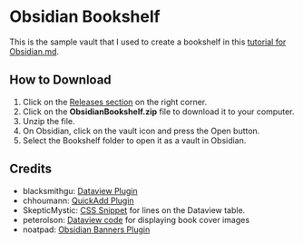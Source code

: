 # Obsidian Bookshelf
This is the sample vault that I used to create a bookshelf in this [tutorial for Obsidian.md](https://thebuccaneersbounty.wordpress.com/2021/08/21/tutorial-how-to-create-a-bookshelf-in-obsidian/).

## How to Download
1. Click on the [Releases section](https://github.com/GentryGibson/ObsidianBookshelf/releases) on the right corner.
2. Click on the **ObsidianBookshelf.zip** file to download it to your computer.
3. Unzip the file.
4. On Obsidian, click on the vault icon and press the Open button.
5. Select the Bookshelf folder to open it as a vault in Obsidian.


## Credits
- blacksmithgu: [Dataview Plugin](https://github.com/blacksmithgu/obsidian-dataview)
- chhoumann: [QuickAdd Plugin](https://github.com/chhoumann/quickadd)
- SkepticMystic: [CSS Snippet](https://forum.obsidian.md/t/dataview-plugin-snippet-showcase/13673/108) for lines on the Dataview table.
- peterolson: [Dataview code](https://forum.obsidian.md/t/dataview-plugin-snippet-showcase/13673/286?u=gibson) for displaying book cover images
- noatpad: [Obsidian Banners Plugin](https://github.com/noatpad/obsidian-banners)
